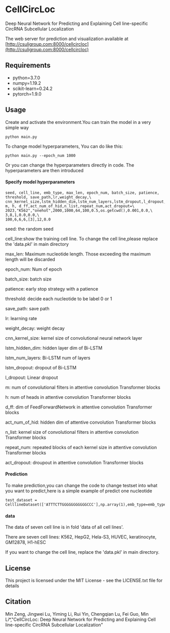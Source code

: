 # CellCircLoc 

Deep Neural Network for Predicting and Explaining Cell line-specific CircRNA Subcellular Localization 

The web server for prediction and visualization available at [http://csuligroup.com:8000/cellcircloc](http://csuligroup.com:8000/cellcircloc)


## Requirements

- python=3.7.0
- numpy=1.19.2
- scikit-learn=0.24.2
- pytorch=1.9.0


## Usage

Create and activate the environment.You can train the model in a very simple way

    python main.py


To change model hyperparameters, You can do like this:

    python main.py --epoch_num 1000

Or you can change the hyperparameters directly in code.
The hyperparameters are then introduced


#### Specify model hyperparameters

    seed, cell_line, emb_type, max_len, epoch_num, batch_size, patience, threshold, save_path,lr,weight_decay,\
    cnn_kernel_size,lstm_hidden_dim,lstm_num_layers,lstm_dropout,l_dropout,\
    m, h, d_ff,act_num_of_hid,n_list,repeat_num,act_dropout=\
    2023,"K562","onehot",2000,1000,64,100,0.5,os.getcwd(),0.001,0.0,\
    3,8,1,0.0,0.0,\
    100,6,6,6,[3],12,0.0


seed: the random seed

cell_line:show the training cell line. To change the cell line,please replace the 'data.pkl' in main directory

max_len: Maximum nucleotide length. Those exceeding the maximum length will be discarded

epoch_num: Num of epoch

batch_size: batch size

patience: early stop strategy with a patience

threshold: decide each nucleotide to be label 0 or 1

save_path: save path

lr: learning rate

weight_decay: weight decay

cnn_kernel_size: kernel size of convolutional neural network layer

lstm_hidden_dim: hidden layer dim of Bi-LSTM

lstm_num_layers: Bi-LSTM num of layers

lstm_dropout: dropout of Bi-LSTM

l_dropout: Linear dropout

m: num of convolutional filters in attentive convolution Transformer blocks

h: num of heads in attentive convolution Transformer blocks

d_ff: dim of FeedForwardNetwork in attentive convolution Transformer blocks

act_num_of_hid: hidden dim of attentive convolution Transformer blocks

n_list: kernel size of convolutional filters in attentive convolution Transformer blocks

repeat_num: repeated blocks of each kernel size in attentive convolution Transformer blocks

act_dropout: droupout in attentive convolution Transformer blocks



#### Prediction

To make prediction,you can change the code to change testset into what you want to predict,here is a simple example of predict one nucleotide

    test_dataset = CelllineDataset(['ATTTCTTGGGGGGGGGGGCCC'],np.array(1),emb_type=emb_type,max_len=max_len)


#### data	

The data of seven cell line is in fold 'data of all cell lines'.


There are seven cell lines:
K562, HepG2, Hela-S3, HUVEC, keratinocyte,
GM12878, H1-hESC


If you want to change the cell line, replace the 'data.pkl' in main directory.


## License

This project is licensed under the MIT License - see the LICENSE.txt file for details



## Citation

Min Zeng, Jingwei Lu, Yiming Li, Rui Yin, Chengqian Lu, Fei Guo, Min Li*,"CellCircLoc: Deep Neural Network for Predicting and Explaining Cell line-specific CircRNA Subcellular Localization"

  
  
  
  
